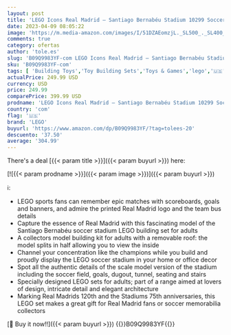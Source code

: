 ```yaml
---
layout: post
title: 'LEGO Icons Real Madrid – Santiago Bernabéu Stadium 10299 Soccer Field Set  Model Building Kit for Adults  Sports Fans Gift Idea'
date: 2023-04-09 08:05:22
image: 'https://m.media-amazon.com/images/I/51DZAEomzjL._SL500_._SL400_.jpg'
comments: true
category: ofertas
author: 'tole.es'
slug: 'B09Q9983YF-com LEGO Icons Real Madrid – Santiago Bernabéu Stadium 10299...'
sku: 'B09Q9983YF-com'
tags: [ 'Building Toys','Toy Building Sets','Toys & Games','lego','🇺🇸', ]
actualPrice: 249.99 USD
currency: USD
price: 249.99
comparePrice: 399.99 USD
prodname: 'LEGO Icons Real Madrid – Santiago Bernabéu Stadium 10299 Soccer Field Set  Model Building Kit for Adults  Sports Fans Gift Idea'
country: 'com'
flag: '🇺🇸'
brand: 'LEGO'
buyurl: 'https://www.amazon.com/dp/B09Q9983YF/?tag=tolees-20'
descuento: '37.50'
average: '304.99'
---
```


There's a deal [{{< param title >}}]({{< param buyurl >}})  here:

[![{{< param prodname >}}]({{< param image >}})]({{< param buyurl >}})

ℹ️:

- LEGO sports fans can remember epic matches with scoreboards, goals and banners, and admire the printed Real Madrid logo and the team bus details
- Capture the essence of Real Madrid with this fascinating model of the Santiago Bernabéu soccer stadium LEGO building set for adults
- A collectors model building kit for adults with a removable roof: the model splits in half allowing you to view the inside
- Channel your concentration like the champions while you build and proudly display the LEGO soccer stadium in your home or office decor
- Spot all the authentic details of the scale model version of the stadium including the soccer field, goals, dugout, tunnel, seating and stairs
- Specially designed LEGO sets for adults; part of a range aimed at lovers of design, intricate detail and elegant architecture
- Marking Real Madrids 120th and the Stadiums 75th anniversaries, this LEGO set makes a great gift for Real Madrid fans or soccer memorabilia collectors

[🛒 Buy it now!!]({{< param buyurl >}})
{{<world>}}B09Q9983YF{{</world>}}
